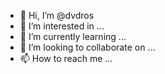 - 👋 Hi, I’m @dvdros
- 👀 I’m interested in ...
- 🌱 I’m currently learning ...
- 💞️ I’m looking to collaborate on ...
- 📫 How to reach me ...

<!---
dvdros/dvdros is a ✨ special ✨ repository because its `README.md` (this file) appears on your GitHub profile.
You can click the Preview link to take a look at your changes.
--->
